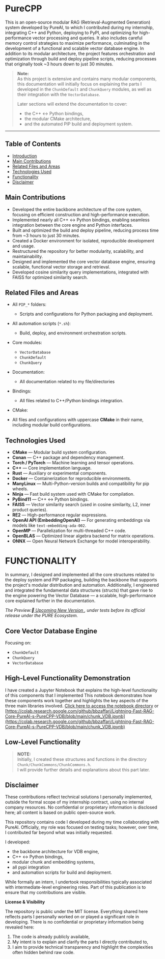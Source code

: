 # PureCPP


This is an open-source modular RAG (Retrieval-Augmented Generation) system developed by PureAI, to which I contributed during my internship, integrating C++ and Python, deploying to PyPI, and optimizing for high-performance vector processing and queries.
It also includes careful memory control strategies to maximize performance, culminating in the development of a functional and scalable vector database engine.
In addition to its modular architecture, the project features orchestration and optimization through build and deploy pipeline scripts, reducing processes that originally took ~3 hours down to just 30 minutes.

> **Note:**  
> As this project is extensive and contains many modular components, this documentation will initially focus on explaining the parts I developed in the `ChunkDefault` and `ChunkQuery` modules, as well as their integration with the `VectorDatabase`.  
> 
> Later sections will extend the documentation to cover:
> - the C++ <-> Python bindings,
> - the modular CMake architecture,
> - and the automated PIP build and deployment system.


---
## Table of Contents

- [Introduction](#purecpp)
- [Main Contributions](#main-contributions)
- [Related Files and Areas](#related-files-and-areas)
- [Technologies Used](#technologies-used)
- [Functionality](#functionality)
- [Disclaimer](#disclaimer)


## Main Contributions

- Developed the entire backbone architecture of the core system, focusing on efficient construction and high-performance execution.
-  Implemented nearly all C++ <-> Python bindings, enabling seamless integration between the core engine and Python interfaces.
- Built and optimized the build and deploy pipeline, reducing process time from ~3 hours to just 30 minutes.
- Created a Docker environment for isolated, reproducible development and usage.
-  Restructured the repository for better modularity, scalability, and maintainability.
-  Designed and implemented the core vector database engine, ensuring scalable, functional vector storage and retrieval.
-  Developed cosine similarity query implementations, integrated with FAISS for optimized similarity search.
## Related Files and Areas

- All `PIP_*` folders:
  - Scripts and configurations for Python packaging and deployment.
  
- All automation scripts (`*.sh`):
  - Build, deploy, and environment orchestration scripts.

- Core modules:
  - `VectorDatabase`
  - `ChunkDefault`
  - `ChunkQuery`

- Documentation:
  - All documentation related to my file/directories
    
- Bindings:
  - All files related to C++/Python bindings integration.
    
-  CMake:
  - All files and configurations with uppercase **CMake** in their name, including modular build configurations.
    

## Technologies Used

- **CMake** — Modular build system configuration.
- **Conan** — C++ package and dependency management.
- **Torch / PyTorch** — Machine learning and tensor operations.
- **C++** — Core implementation language.
- **Rust** — Auxiliary or experimental components.
- **Docker** — Containerization for reproducible environments.
- **ManyLinux** — Multi-Python-version builds and compatibility for pip wheels.
-  **Ninja** — Fast build system used with CMake for compilation.
-  **PyBind11** — C++ <-> Python bindings.
- **FAISS** — Vector similarity search (used in cosine similarity, L2, inner product queries).
- **RE2** — High-performance regular expressions.
-  **OpenAI API (EmbeddingOpenAI)** — For generating embeddings via models like `text-embedding-ada-002`.
-  **OpenMP** — Parallelization for multi-threaded C++ code.
- **OpenBLAS** — Optimized linear algebra backend for matrix operations.
- **ONNX** — Open Neural Network Exchange for model interoperability.

# FUNCTIONALITY
In summary, I designed and implemented all the core structures related to the deploy system and PIP packaging, building the backbone that supports the project's modular distribution and automation.
Additionally, I engineered and integrated the fundamental data structures (structs) that gave rise to the engine powering the Vector Database — a scalable, high-performance core explained further in the documentation.


*The Preview:🔗[ Upcoming New Version ](https://github.com/bbzaffari/purecpp), under tests before its official release under the PURE Ecosystem.*

## Core Vector Database Engine
Focusing on:

- `ChunkDefault`
- `ChunkQuery`
- `VectorDatabase`
  
## High-Level Functionality Demonstration
I have created a Jupyter Notebook that explains the high-level functionality of this components that I implemented 
This notebook demonstrates how these components work together and highlights the key aspects of the three main libraries involved. [Click here to access the notebook directory](https://github.com/bbzaffari/Lightning-Fast-RAG-Core-PureAI-s-PureCPP-VDB)
or [https://colab.research.google.com/github/bbzaffari/Lightning-Fast-RAG-Core-PureAI-s-PureCPP-VDB/blob/main/chunk_VDB.ipynb](https://colab.research.google.com/github/bbzaffari/Lightning-Fast-RAG-Core-PureAI-s-PureCPP-VDB/blob/main/chunk_VDB.ipynb)

## Low-Level Functionality

> **NOTE:**  
> Initially, I created these structures and functions in the directory `Chunk/ChunkCommons/ChunkCommons.h`.  
> I will provide further details and explanations about this part later.



## Disclaimer
These contributions reflect technical solutions I personally implemented, outside the formal scope of my internship contract, using no internal company resources. No confidential or proprietary information is disclosed here; all content is based on public open-source work.

This repository contains code I developed during my time collaborating with PureAI.
Officially, my role was focused on testing tasks; however, over time, I contributed far beyond what was initially requested.

I developed:
- the backbone architecture for VDB engine,
- C++ <-> Python bindings,
- modular chunk and embedding systems,
- all pypi integration
- and automation scripts for build and deployment.


While formally an intern, I undertook responsibilities typically associated with intermediate-level engineering roles. 
Part of this publication is to ensure that my contributions are visible.

**License & Visibility** 

The repository is public under the MIT license.
Everything shared here reflects parts I personally worked on or played a significant role in developing.
There is no confidential or proprietary information being revealed here:
1. The code is already publicly available,
2. My intent is to explain and clarify the parts I directly contributed to,
3. I aim to provide technical transparency and highlight the complexities often hidden behind raw code.
